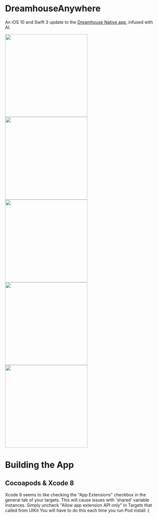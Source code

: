 # DreamhouseAnywhere
An iOS 10 and Swift 3 update to the <a href="https://github.com/quintonwall/dreamhouse-native">Dreamhouse Native app</a>, infused with AI.

<img src="https://github.com/quintonwall/DreamhouseAnywhere/blob/master/graphics/screenshots/Menu.png?raw=true" width=270/> 
<img src="https://github.com/quintonwall/DreamhouseAnywhere/blob/master/graphics/screenshots/Property%20Details.png?raw=true" width=270/> 
<img src="https://github.com/quintonwall/DreamhouseAnywhere/blob/master/graphics/screenshots/Property%20List.png?raw=true" width=270/> 
<img src="https://github.com/quintonwall/DreamhouseAnywhere/blob/master/graphics/screenshots/iMessages.png?raw=true" width=270/> 
<img src="https://github.com/quintonwall/DreamhouseAnywhere/blob/master/graphics/screenshots/AppleWatch.png?raw=true" width=270/> 


# Building the App
## Cocoapods & Xcode 8
Xcode 8 seems to like checking the "App Extensions" checkbox in the general tab of your targets. This will cause issues with 'shared' variable instances. Simply uncheck "Allow app extension API only" in Targets that called from UIKit
You will have to do this each time you run Pod install :(
